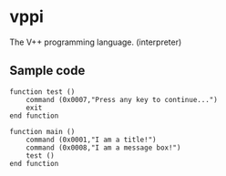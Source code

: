 # vppi
The V++ programming language. (interpreter)

## Sample code
```
function test ()
	command (0x0007,"Press any key to continue...")
	exit
end function

function main ()
	command (0x0001,"I am a title!")
	command (0x0008,"I am a message box!")
	test ()
end function
```
